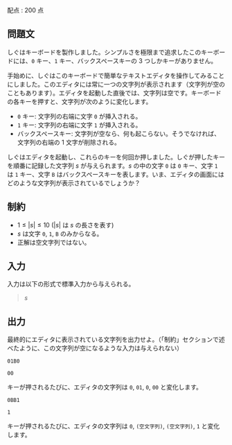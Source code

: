 配点 : $200$ 点

## 問題文

しぐはキーボードを製作しました。シンプルさを極限まで追求したこのキーボードには、`0` キー、`1` キー、バックスペースキーの $3$ つしかキーがありません。

手始めに、しぐはこのキーボードで簡単なテキストエディタを操作してみることにしました。このエディタには常に一つの文字列が表示されます（文字列が空のこともあります）。エディタを起動した直後では、文字列は空です。キーボードの各キーを押すと、文字列が次のように変化します。

- `0` キー: 文字列の右端に文字 `0` が挿入される。
- `1` キー: 文字列の右端に文字 `1` が挿入される。
- バックスペースキー: 文字列が空なら、何も起こらない。そうでなければ、文字列の右端の $1$ 文字が削除される。

しぐはエディタを起動し、これらのキーを何回か押しました。しぐが押したキーを順番に記録した文字列 $s$ が与えられます。$s$ の中の文字 `0` は `0` キー、文字 `1` は `1` キー、文字 `B` はバックスペースキーを表します。いま、エディタの画面にはどのような文字列が表示されているでしょうか？

## 制約

- $1 \leq |s| \leq 10$ ($|s|$ は $s$ の長さを表す)
- $s$ は文字 `0`, `1`, `B` のみからなる。
- 正解は空文字列ではない。

## 入力

入力は以下の形式で標準入力から与えられる。

> $s$

## 出力

最終的にエディタに表示されている文字列を出力せよ。（「制約」セクションで述べたように、この文字列が空になるような入力は与えられない）

```input1
01B0
```

```output1
00
```

キーが押されるたびに、エディタの文字列は `0`, `01`, `0`, `00` と変化します。

```input2
0BB1
```

```output2
1
```

キーが押されるたびに、エディタの文字列は `0`, `(空文字列)`, `(空文字列)`, `1` と変化します。